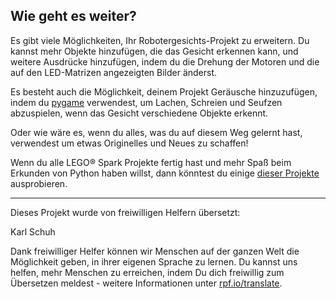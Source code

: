 ## Wie geht es weiter?

Es gibt viele Möglichkeiten, Ihr Robotergesichts-Projekt zu erweitern. Du kannst mehr Objekte hinzufügen, die das Gesicht erkennen kann, und weitere Ausdrücke hinzufügen, indem du die Drehung der Motoren und die auf den LED-Matrizen angezeigten Bilder änderst.

Es besteht auch die Möglichkeit, deinem Projekt Geräusche hinzuzufügen, indem du [pygame](https://www.pygame.org/wiki/GettingStarted) verwendest, um Lachen, Schreien und Seufzen abzuspielen, wenn das Gesicht verschiedene Objekte erkennt.

Oder wie wäre es, wenn du alles, was du auf diesem Weg gelernt hast, verwendest um etwas Originelles und Neues zu schaffen!

Wenn du alle LEGO® Spark Projekte fertig hast und mehr Spaß beim Erkunden von Python haben willst, dann könntest du einige [dieser Projekte](https://projects.raspberrypi.org/de-DE/projects?software%5B%5D=python) ausprobieren.

***
Dieses Projekt wurde von freiwilligen Helfern übersetzt:

Karl Schuh

Dank freiwilliger Helfer können wir Menschen auf der ganzen Welt die Möglichkeit geben, in ihrer eigenen Sprache zu lernen. Du kannst uns helfen, mehr Menschen zu erreichen, indem Du dich freiwillig zum Übersetzen meldest - weitere Informationen unter [rpf.io/translate](https://rpf.io/translate).
